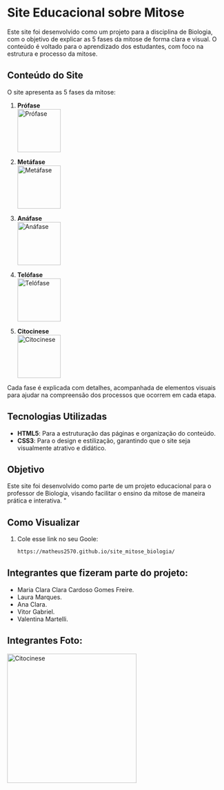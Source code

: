 # Site Educacional sobre Mitose

Este site foi desenvolvido como um projeto para a disciplina de Biologia, com o objetivo de explicar as 5 fases da mitose de forma clara e visual. O conteúdo é voltado para o aprendizado dos estudantes, com foco na estrutura e processo da mitose.

## Conteúdo do Site

O site apresenta as 5 fases da mitose:


1. **Prófase**  
   <img src="https://github.com/user-attachments/assets/bf4b62be-0adf-4b65-99c8-bc209ea57f64" alt="Prófase" width="100">
   
2. **Metáfase**  
   <img src="https://github.com/user-attachments/assets/32c089a1-dcd6-42f4-b485-052d5c997e88" alt="Metáfase" width="100">
   
3. **Anáfase**  
   <img src="https://github.com/user-attachments/assets/100e2079-5a8d-4556-afe9-2e1b50bda281" alt="Anáfase" width="100">
   
4. **Telófase**  
   <img src="https://github.com/user-attachments/assets/825ea1c0-21e4-452d-ab72-b402fd467fdc" alt="Telófase" width="100">
   
5. **Citocinese**  
   <img src="https://github.com/user-attachments/assets/d8aec277-5079-4078-8c71-0271d8eda54d" alt="Citocinese" width="100">

Cada fase é explicada com detalhes, acompanhada de elementos visuais para ajudar na compreensão dos processos que ocorrem em cada etapa.

## Tecnologias Utilizadas

- **HTML5**: Para a estruturação das páginas e organização do conteúdo.
- **CSS3**: Para o design e estilização, garantindo que o site seja visualmente atrativo e didático.

## Objetivo

Este site foi desenvolvido como parte de um projeto educacional para o professor de Biologia, visando facilitar o ensino da mitose de maneira prática e interativa.
"
## Como Visualizar
1. Cole esse link no seu Goole:
   ```bash
   https://matheus2570.github.io/site_mitose_biologia/


## Integrantes que fizeram parte do projeto:
- Maria Clara Clara Cardoso Gomes Freire.
- Laura Marques.
- Ana Clara.
- Vitor Gabriel.
- Valentina Martelli.
  
## **Integrantes Foto:** 
<img src="https://github.com/user-attachments/assets/6c49cbe5-ce4d-416a-9515-8905b5299c0a" alt="Citocinese" width="300">
